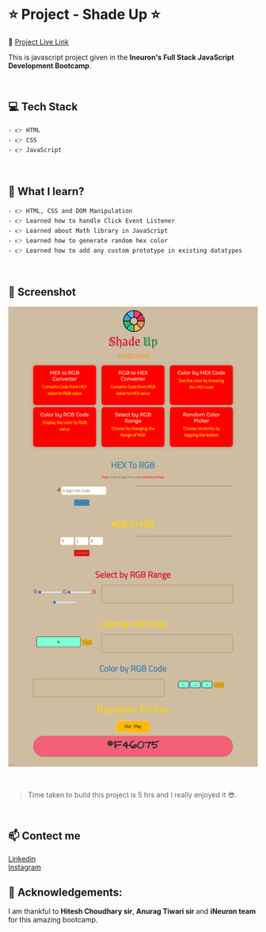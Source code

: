 # ⭐ Project - Shade Up ⭐
🔗 [Project Live Link](https://rshade-up.netlify.app/ "Click me") <br>

This is javascript project given in the **Ineuron's Full Stack JavaScript Development Bootcamp**.

<br>

## 💻 Tech Stack

    - 👉 HTML
    - 👉 CSS
    - 👉 JavaScript

<br>

## 📌 What I learn?

    - 👉 HTML, CSS and DOM Manipulation
    - 👉 Learned how to handle Click Event Listener
    - 👉 Learned about Math library in JavaScript
    - 👉 Learned how to generate random hex color
    - 👉 Learned how to add any custom prototype in existing datatypes

<br>

## 📸 Screenshot

![ScreenShot](screenshot.PNG)

<br>

> Time taken to build this project is 5 hrs and I really enjoyed it 😎.

<br>

## 📫 Contect me

[Linkedin](https://www.linkedin.com/in/vishal-kumar-909758228/) <br>
[Instagram](https://www.instagram.com/_vishal.kumar07/?next=%2F)

## 🙌 Acknowledgements:

I am thankful to **Hitesh Choudhary sir**, **Anurag Tiwari sir** and **iNeuron team** for this amazing bootcamp.
